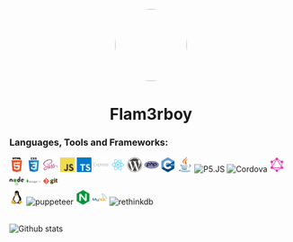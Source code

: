 <p align="center">
    <img style="border-radius: 100px" width="128" height="128" src="https://cdn.discordapp.com/avatars/311129357362135041/401edcbaa39365697dc0a01cb1d0b485.png?size=2048">
</p>
<h1 align="center">Flam3rboy</h1>

### Languages, Tools and Frameworks:

<img alt="HTML5" width="26px" src="https://raw.githubusercontent.com/github/explore/80688e429a7d4ef2fca1e82350fe8e3517d3494d/topics/html/html.png" />
<img alt="CSS3" width="26px" src="https://raw.githubusercontent.com/github/explore/80688e429a7d4ef2fca1e82350fe8e3517d3494d/topics/css/css.png" />
<img alt="Sass" width="26px" src="https://raw.githubusercontent.com/github/explore/80688e429a7d4ef2fca1e82350fe8e3517d3494d/topics/sass/sass.png" />
<img alt="JavaScript" width="26px" src="https://raw.githubusercontent.com/github/explore/80688e429a7d4ef2fca1e82350fe8e3517d3494d/topics/javascript/javascript.png" />
<img alt="TypeScript" width="26px" src="https://github.com/github/explore/blob/master/topics/typescript/typescript.png?raw=true" />
<img alt="Express.js" width="26px" src="https://github.com/github/explore/blob/master/topics/express/express.png?raw=true" />
<img alt="React" width="26px" src="https://raw.githubusercontent.com/github/explore/80688e429a7d4ef2fca1e82350fe8e3517d3494d/topics/react/react.png" />
<img alt="Wordpress" width="26px" src="https://github.com/github/explore/blob/master/topics/wordpress/wordpress.png?raw=true" />
<img alt="PHP" width="26px" src="https://github.com/github/explore/blob/master/topics/php/php.png?raw=true" />
<img alt="C++" width="26px" src="https://github.com/github/explore/blob/master/topics/cpp/cpp.png?raw=true" />
<img alt="Java" width="26px" src="https://github.com/github/explore/blob/master/topics/java/java.png?raw=true" />
<img alt="P5.JS" width="26px" src="https://miro.medium.com/max/790/0*VBze2-2kX06fDv8A." />
<img alt="Cordova" width="26px" src="https://cordova.apache.org/static/img/cordova_bot.png" />

<img alt="GraphQL" width="26px" src="https://raw.githubusercontent.com/github/explore/80688e429a7d4ef2fca1e82350fe8e3517d3494d/topics/graphql/graphql.png" />
<img alt="Node.js" width="26px" src="https://raw.githubusercontent.com/devicons/devicon/master/icons/nodejs/nodejs-original-wordmark.svg" />
<img alt="MongoDB" width="26px" src="https://raw.githubusercontent.com/github/explore/80688e429a7d4ef2fca1e82350fe8e3517d3494d/topics/mongodb/mongodb.png" />
<img alt="Git" width="26px" src="https://raw.githubusercontent.com/github/explore/80688e429a7d4ef2fca1e82350fe8e3517d3494d/topics/git/git.png" />

<br />
<img alt="Linux" width="26px" src="https://github.com/github/explore/blob/master/topics/linux/linux.png?raw=true" />
<img alt="puppeteer" width="26px" src="https://www.vectorlogo.zone/logos/pptrdev/pptrdev-official.svg"  />
<img alt="nginx" width="26px" src="https://raw.githubusercontent.com/devicons/devicon/master/icons/nginx/nginx-original.svg"  />
<img alt="mysql" width="26px" src="https://raw.githubusercontent.com/devicons/devicon/master/icons/mysql/mysql-original-wordmark.svg"  />
<img alt="rethinkdb" width="26px" src="https://landscape.cncf.io/logos/rethink-db.svg"  />

<br />
<br />


![Github stats](https://github-readme-stats.vercel.app/api?username=flam3rboy&count_private=true&show_icons=true&include_all_commits=true)

